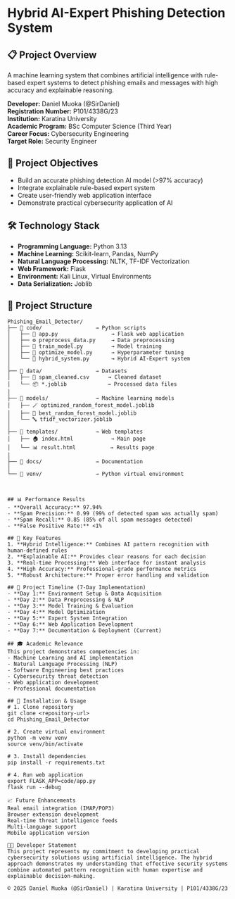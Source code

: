 # Hybrid AI-Expert Phishing Detection System

## 📋 Project Overview
A machine learning system that combines artificial intelligence with rule-based expert systems to detect phishing emails and messages with high accuracy and explainable reasoning.

**Developer:** Daniel Muoka (@SirDaniel)  
**Registration Number:** P101/4338G/23  
**Institution:** Karatina University  
**Academic Program:** BSc Computer Science (Third Year)  
**Career Focus:** Cybersecurity Engineering  
**Target Role:** Security Engineer

## 🎯 Project Objectives
- Build an accurate phishing detection AI model (>97% accuracy)
- Integrate explainable rule-based expert system
- Create user-friendly web application interface
- Demonstrate practical cybersecurity application of AI

## 🛠️ Technology Stack
- **Programming Language:** Python 3.13
- **Machine Learning:** Scikit-learn, Pandas, NumPy
- **Natural Language Processing:** NLTK, TF-IDF Vectorization
- **Web Framework:** Flask
- **Environment:** Kali Linux, Virtual Environments
- **Data Serialization:** Joblib

## 📂 Project Structure

```text
Phishing_Email_Detector/
├── 📁 code/                 → Python scripts
│   ├── 🧠 app.py                 → Flask web application
│   ├── ⚙️ preprocess_data.py     → Data preprocessing
│   ├── 🤖 train_model.py         → Model training
│   ├── 🎯 optimize_model.py      → Hyperparameter tuning
│   └── 🧩 hybrid_system.py       → Hybrid AI-Expert system
│
├── 📁 data/                 → Datasets
│   ├── 📄 spam_cleaned.csv      → Cleaned dataset
│   └── 📦 *.joblib             → Processed data files
│
├── 📁 models/               → Machine learning models
│   ├── 🪄 optimized_random_forest_model.joblib
│   ├── 🧠 best_random_forest_model.joblib
│   └── 🔤 tfidf_vectorizer.joblib
│
├── 📁 templates/            → Web templates
│   ├── 🏠 index.html            → Main page
│   └── 📊 result.html           → Results page
│
├── 📁 docs/                 → Documentation
│
└── 🐍 venv/                 → Python virtual environment



## 📊 Performance Results
- **Overall Accuracy:** 97.94%
- **Spam Precision:** 0.99 (99% of detected spam was actually spam)
- **Spam Recall:** 0.85 (85% of all spam messages detected)
- **False Positive Rate:** <1%

## 🚀 Key Features
1. **Hybrid Intelligence:** Combines AI pattern recognition with human-defined rules
2. **Explainable AI:** Provides clear reasons for each decision
3. **Real-time Processing:** Web interface for instant analysis
4. **High Accuracy:** Professional-grade performance metrics
5. **Robust Architecture:** Proper error handling and validation

## 📅 Project Timeline (7-Day Implementation)
- **Day 1:** Environment Setup & Data Acquisition
- **Day 2:** Data Preprocessing & NLP
- **Day 3:** Model Training & Evaluation  
- **Day 4:** Model Optimization
- **Day 5:** Expert System Integration
- **Day 6:** Web Application Development
- **Day 7:** Documentation & Deployment (Current)

## 🎓 Academic Relevance
This project demonstrates competencies in:
- Machine Learning and AI implementation
- Natural Language Processing (NLP)
- Software Engineering best practices
- Cybersecurity threat detection
- Web application development
- Professional documentation

## 🔧 Installation & Usage
# 1. Clone repository
git clone <repository-url>
cd Phishing_Email_Detector

# 2. Create virtual environment
python -m venv venv
source venv/bin/activate

# 3. Install dependencies
pip install -r requirements.txt

# 4. Run web application
export FLASK_APP=code/app.py
flask run --debug

📈 Future Enhancements
Real email integration (IMAP/POP3)
Browser extension development
Real-time threat intelligence feeds
Multi-language support
Mobile application version

👨‍💻 Developer Statement
This project represents my commitment to developing practical cybersecurity solutions using artificial intelligence. The hybrid approach demonstrates my understanding that effective security systems combine automated pattern recognition with human expertise and explainable decision-making.

© 2025 Daniel Muoka (@SirDaniel) | Karatina University | P101/4338G/23
